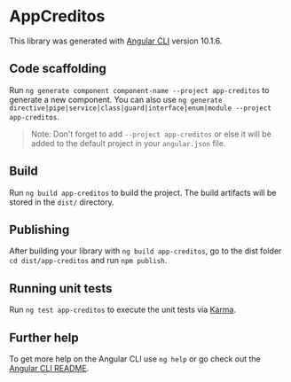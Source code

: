 # AppCreditos

This library was generated with [Angular CLI](https://github.com/angular/angular-cli) version 10.1.6.

## Code scaffolding

Run `ng generate component component-name --project app-creditos` to generate a new component. You can also use `ng generate directive|pipe|service|class|guard|interface|enum|module --project app-creditos`.
> Note: Don't forget to add `--project app-creditos` or else it will be added to the default project in your `angular.json` file. 

## Build

Run `ng build app-creditos` to build the project. The build artifacts will be stored in the `dist/` directory.

## Publishing

After building your library with `ng build app-creditos`, go to the dist folder `cd dist/app-creditos` and run `npm publish`.

## Running unit tests

Run `ng test app-creditos` to execute the unit tests via [Karma](https://karma-runner.github.io).

## Further help

To get more help on the Angular CLI use `ng help` or go check out the [Angular CLI README](https://github.com/angular/angular-cli/blob/master/README.md).
